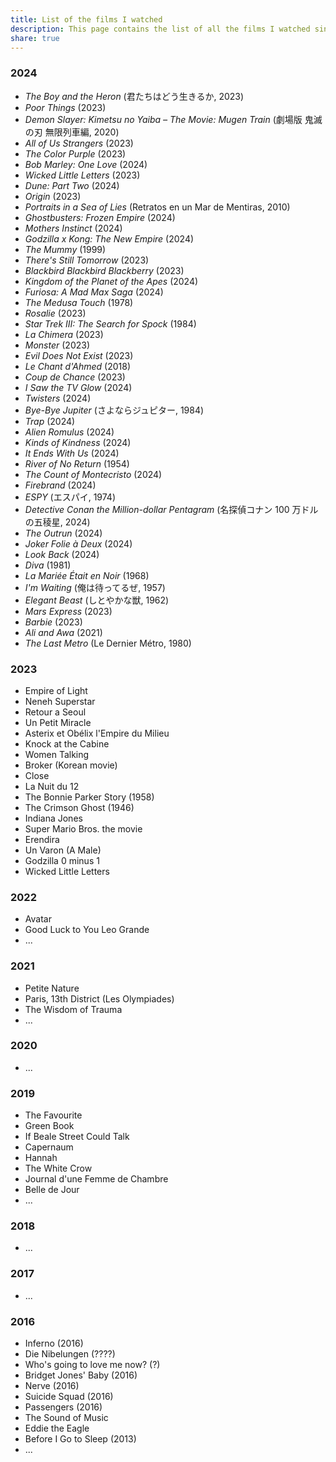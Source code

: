 ```yaml
---
title: List of the films I watched
description: This page contains the list of all the films I watched since 2016. It is more of less exhaustive.
share: true
---
```

### 2024

- *The Boy and the Heron* (君たちはどう生きるか, 2023)
- *Poor Things* (2023)
- *Demon Slayer: Kimetsu no Yaiba – The Movie: Mugen Train* (劇場版 鬼滅の刃 無限列車編, 2020)
- *All of Us Strangers* (2023)
- *The Color Purple* (2023)
- *Bob Marley: One Love* (2024)
- *Wicked Little Letters* (2023)
- *Dune: Part Two* (2024)
- *Origin* (2023)
- *Portraits in a Sea of Lies* (Retratos en un Mar de Mentiras, 2010)
- *Ghostbusters: Frozen Empire* (2024)
- *Mothers Instinct* (2024)
- *Godzilla x Kong: The New Empire* (2024)
- *The Mummy* (1999)
- *There's Still Tomorrow* (2023)
- *Blackbird Blackbird Blackberry* (2023)
- *Kingdom of the Planet of the Apes* (2024)
- *Furiosa: A Mad Max Saga* (2024)
- *The Medusa Touch* (1978)
- *Rosalie* (2023)
- *Star Trek III: The Search for Spock* (1984)
- *La Chimera* (2023)
- *Monster* (2023)
- *Evil Does Not Exist* (2023)
- *Le Chant d'Ahmed* (2018)
- *Coup de Chance* (2023)
- *I Saw the TV Glow* (2024)
- *Twisters* (2024)
- *Bye-Bye Jupiter* (さよならジュピター, 1984)
- *Trap* (2024)
- *Alien Romulus* (2024)
- *Kinds of Kindness* (2024)
- *It Ends With Us* (2024)
- *River of No Return* (1954)
- *The Count of Montecristo* (2024)
- *Firebrand* (2024)
- *ESPY* (エスパイ, 1974)
- *Detective Conan the Million-dollar Pentagram* (名探偵コナン 100 万ドルの五稜星, 2024)
- *The Outrun* (2024)
- *Joker Folie à Deux* (2024)
- *Look Back* (2024)
- *Diva* (1981)
- *La Mariée Était en Noir* (1968)
- *I'm Waiting* (俺は待ってるぜ, 1957)
- *Elegant Beast* (しとやかな獣, 1962)
- *Mars Express* (2023)
- *Barbie* (2023)
- *Ali and Awa* (2021)
- *The Last Metro* (Le Dernier Métro, 1980)

### 2023

- Empire of Light
- Neneh Superstar
- Retour a Seoul
- Un Petit Miracle
- Asterix et Obélix l'Empire du Milieu
- Knock at the Cabine
- Women Talking
- Broker (Korean movie)
- Close
- La Nuit du 12
- The Bonnie Parker Story (1958)
- The Crimson Ghost (1946)
- Indiana Jones
- Super Mario Bros. the movie
- Erendira
- Un Varon (A Male)
- Godzilla 0 minus 1
- Wicked Little Letters

### 2022

- Avatar
- Good Luck to You Leo Grande
- ...

### 2021

- Petite Nature
- Paris, 13th District (Les Olympiades)
- The Wisdom of Trauma
- ...

### 2020

- ...

### 2019

- The Favourite
- Green Book
- If Beale Street Could Talk
- Capernaum
- Hannah
- The White Crow
- Journal d'une Femme de Chambre
- Belle de Jour
- ...

### 2018

- ...

### 2017

- ...

### 2016

- Inferno (2016)
- Die Nibelungen (????)
- Who's going to love me now? (?)
- Bridget Jones' Baby (2016)
- Nerve (2016)
- Suicide Squad (2016)
- Passengers (2016)
- The Sound of Music
- Eddie the Eagle
- Before I Go to Sleep (2013)
- ...
